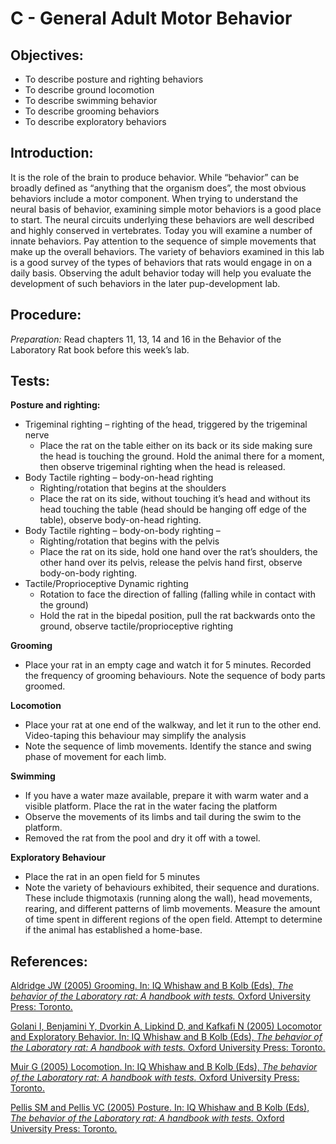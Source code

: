 # C - General Adult Motor Behavior

## Objectives:

* To describe posture and righting behaviors
* To describe ground locomotion
* To describe swimming behavior
* To describe grooming behaviors
* To describe exploratory behaviors

## Introduction:

It is the role of the brain to produce behavior. While “behavior” can be broadly defined as “anything that the organism does”, the most obvious behaviors include a motor component. When trying to understand the neural basis of behavior, examining simple motor behaviors is a good place to start. The neural circuits underlying these behaviors are well described and highly conserved in vertebrates. Today you will examine a number of innate behaviors. Pay attention to the sequence of simple movements that make up the overall behaviors. The variety of behaviors examined in this lab is a good survey of the types of behaviors that rats would engage in on a daily basis. Observing the adult behavior today will help you evaluate the development of such behaviors in the later pup-development lab.

## Procedure:

_Preparation:_ Read chapters 11, 13, 14 and 16 in the Behavior of the Laboratory Rat book before this week’s lab.

## Tests:

**Posture and righting:**

* Trigeminal righting – righting of the head, triggered by the trigeminal nerve
  * Place the rat on the table either on its back or its side making sure the head is touching the ground. Hold the animal there for a moment, then observe trigeminal righting when the head is released.
* Body Tactile righting – body-on-head righting
  * Righting/rotation that begins at the shoulders
  * Place the rat on its side, without touching it’s head and without its head touching the table \(head should be hanging off edge of the table\), observe body-on-head righting.
* Body Tactile righting – body-on-body righting –
  * Righting/rotation that begins with the pelvis
  * Place the rat on its side, hold one hand over the rat’s shoulders, the other hand over its pelvis, release the pelvis hand first, observe body-on-body righting.
* Tactile/Proprioceptive Dynamic righting
  * Rotation to face the direction of falling \(falling while in contact with the ground\)
  * Hold the rat in the bipedal position, pull the rat backwards onto the ground, observe tactile/proprioceptive righting

**Grooming**

* Place your rat in an empty cage and watch it for 5 minutes.  Recorded the frequency of grooming behaviours.  Note the sequence of body parts groomed.

**Locomotion**

* Place your rat at one end of the walkway, and let it run to the other end. Video-taping this behaviour may simplify the analysis
* Note the sequence of limb movements.  Identify the stance and swing phase of movement for each limb.

**Swimming**

* If you have a water maze available, prepare it with warm water and a visible platform.  Place the rat in the water facing the platform
* Observe the movements of its limbs and tail during the swim to the platform.
* Removed the rat from the pool and dry it off with a towel.

**Exploratory Behaviour**

* Place the rat in an open field for 5 minutes
* Note the variety of behaviours exhibited, their sequence and durations.  These include thigmotaxis \(running along the wall\), head movements, rearing, and different patterns of limb movements.  Measure the amount of time spent in different regions of the open field.  Attempt to determine if the animal has established a home-base.


## References:

[Aldridge JW \(2005\) Grooming. In: IQ Whishaw and B Kolb \(Eds\), _The behavior of the Laboratory rat: A handbook with tests._ Oxford University Press: Toronto.](http://www.sociallearning.info/storage/pdf/lab%20rat%20handbook%20-%20social%20learning.pdf)

[Golani I, Benjamini Y, Dvorkin A, Lipkind D, and Kafkafi N \(2005\) Locomotor and Exploratory Behavior. In: IQ Whishaw and B Kolb \(Eds\), _The behavior of the Laboratory rat: A handbook with tests._ Oxford University Press: Toronto.](http://www.sociallearning.info/storage/pdf/lab%20rat%20handbook%20-%20social%20learning.pdf)

[Muir G \(2005\) Locomotion. In: IQ Whishaw and B Kolb \(Eds\), _The behavior of the Laboratory rat: A handbook with tests._ Oxford University Press: Toronto.](http://www.sociallearning.info/storage/pdf/lab%20rat%20handbook%20-%20social%20learning.pdf)

[Pellis SM and Pellis VC \(2005\) Posture. In: IQ Whishaw and B Kolb \(Eds\), _The behavior of the Laboratory rat: A handbook with tests._ Oxford University Press: Toronto.](http://www.sociallearning.info/storage/pdf/lab%20rat%20handbook%20-%20social%20learning.pdf)
